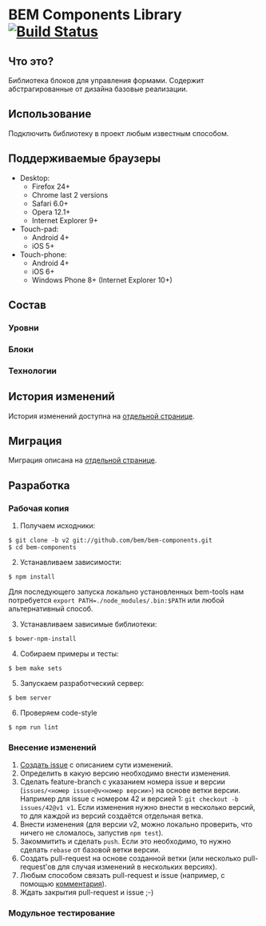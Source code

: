 # BEM Components Library [![Build Status](https://travis-ci.org/bem/bem-components.png)](https://travis-ci.org/bem/bem-components)

## Что это?

Библиотека блоков для управления формами.
Содержит абстрагированные от дизайна базовые реализации.

## Использование

Подключить библиотеку в проект любым известным способом.

## Поддерживаемые браузеры
* Desktop:
  * Firefox 24+
  * Chrome last 2 versions
  * Safari 6.0+
  * Opera 12.1+
  * Internet Explorer 9+
* Touch-pad:
  * Android 4+
  * iOS 5+
* Touch-phone:
  * Android 4+
  * iOS 6+
  * Windows Phone 8+ (Internet Explorer 10+)

## Состав

### Уровни

### Блоки

### Технологии

## История изменений

История изменений доступна на [отдельной странице](CHANGELOG.md).

## Миграция

Миграция описана на [отдельной странице](MIGRATION.md).

## Разработка

### Рабочая копия

1. Получаем исходники:
```
$ git clone -b v2 git://github.com/bem/bem-components.git
$ cd bem-components
```

2. Устанавливаем зависимости:
```
$ npm install
```
Для последующего запуска локально установленных bem-tools нам потребуется `export PATH=./node_modules/.bin:$PATH`
или любой альтернативный способ.

3. Устанавливаем зависимые библиотеки:
```
$ bower-npm-install
```

4. Собираем примеры и тесты:
```
$ bem make sets
```

5. Запускаем разработческий сервер:
```
$ bem server
```

6. Проверяем code-style
```
$ npm run lint
```

### Внесение изменений

1. [Создать issue](https://github.com/bem/bem-controls/issues/new) с описанием сути изменений.
2. Определить в какую версию необходимо внести изменения.
3. Сделать feature-branch с указанием номера issue и версии (`issues/<номер issue>@v<номер версии>`) на основе ветки версии.
Например для issue с номером 42 и версией 1: `git checkout -b issues/42@v1 v1`. Если изменения нужно внести в несколько версий, то для каждой из версий создаётся отдельная ветка.
4. Внести изменения (для версии v2, можно локально проверить, что ничего не сломалось, запустив `npm test`).
5. Закоммитить и сделать `push`. Если это необходимо, то нужно сделать `rebase` от базовой ветки версии.
6. Создать pull-request на основе созданной ветки (или несколько pull-request'ов для случая изменений в нескольких версиях).
7. Любым способом связать pull-request и issue (например, c помощью [комментария](https://github.com/blog/1506-closing-issues-via-pull-requests)).
8. Ждать закрытия pull-request и issue ;-)

### Модульное тестирование

